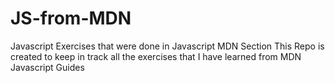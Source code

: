 # JS-from-MDN
Javascript Exercises that were done in Javascript MDN Section
This Repo is created to keep in track all the exercises that I have learned from MDN Javascript Guides
